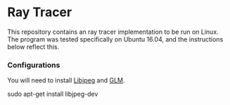 # Ray Tracer
This repository contains an ray tracer implementation to be run on Linux.
The program was tested specifically on Ubuntu 16.04, and the instructions below
reflect this.

### Configurations
You will need to install [Libjpeg](http://libjpeg.sourceforge.net/) and [GLM](http://glm.g-truc.net/0.9.8/index.html).

sudo apt-get install libjpeg-dev